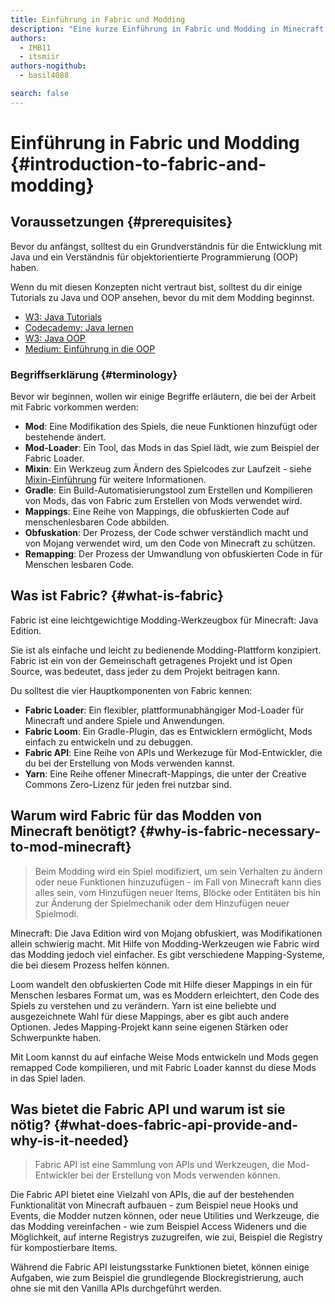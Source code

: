 ```yaml
---
title: Einführung in Fabric und Modding
description: "Eine kurze Einführung in Fabric und Modding in Minecraft: Java Edition."
authors:
  - IMB11
  - itsmiir
authors-nogithub:
  - basil4088

search: false
---
```


# Einführung in Fabric und Modding {#introduction-to-fabric-and-modding}

## Voraussetzungen {#prerequisites}

Bevor du anfängst, solltest du ein Grundverständnis für die Entwicklung mit Java und ein Verständnis für objektorientierte Programmierung (OOP) haben.

Wenn du mit diesen Konzepten nicht vertraut bist, solltest du dir einige Tutorials zu Java und OOP ansehen, bevor du mit dem Modding beginnst.

- [W3: Java Tutorials](https://www.w3schools.com/java/)
- [Codecademy: Java lernen](https://www.codecademy.com/learn/learn-java)
- [W3: Java OOP](https://www.w3schools.com/java/java_oop.asp)
- [Medium: Einführung in die OOP](https://medium.com/@Adekola_Olawale/beginners-guide-to-object-oriented-programming-a94601ea2fbd)

### Begriffserklärung {#terminology}

Bevor wir beginnen, wollen wir einige Begriffe erläutern, die bei der Arbeit mit Fabric vorkommen werden:

- **Mod**: Eine Modifikation des Spiels, die neue Funktionen hinzufügt oder bestehende ändert.
- **Mod-Loader**: Ein Tool, das Mods in das Spiel lädt, wie zum Beispiel der Fabric Loader.
- **Mixin**: Ein Werkzeug zum Ändern des Spielcodes zur Laufzeit - siehe [Mixin-Einführung](https://fabricmc.net/wiki/tutorial:mixin_introduction) für weitere Informationen.
- **Gradle**: Ein Build-Automatisierungstool zum Erstellen und Kompilieren von Mods, das von Fabric zum Erstellen von Mods verwendet wird.
- **Mappings**: Eine Reihe von Mappings, die obfuskierten Code auf menschenlesbaren Code abbilden.
- **Obfuskation**: Der Prozess, der Code schwer verständlich macht und von Mojang verwendet wird, um den Code von Minecraft zu schützen.
- **Remapping**: Der Prozess der Umwandlung von obfuskierten Code in für Menschen lesbaren Code.

## Was ist Fabric? {#what-is-fabric}

Fabric ist eine leichtgewichtige Modding-Werkzeugbox für Minecraft: Java Edition.

Sie ist als einfache und leicht zu bedienende Modding-Plattform konzipiert. Fabric ist ein von der Gemeinschaft getragenes Projekt und ist Open Source, was bedeutet, dass jeder zu dem Projekt beitragen kann.

Du solltest die vier Hauptkomponenten von Fabric kennen:

- **Fabric Loader**: Ein flexibler, plattformunabhängiger Mod-Loader für Minecraft und andere Spiele und Anwendungen.
- **Fabric Loom**: Ein Gradle-Plugin, das es Entwicklern ermöglicht, Mods einfach zu entwickeln und zu debuggen.
- **Fabric API**: Eine Reihe von APIs und Werkezuge für Mod-Entwickler, die du bei der Erstellung von Mods verwenden kannst.
- **Yarn**: Eine Reihe offener Minecraft-Mappings, die unter der Creative Commons Zero-Lizenz für jeden frei nutzbar sind.

## Warum wird Fabric für das Modden von Minecraft benötigt? {#why-is-fabric-necessary-to-mod-minecraft}

> Beim Modding wird ein Spiel modifiziert, um sein Verhalten zu ändern oder neue Funktionen hinzuzufügen - im Fall von Minecraft kann dies alles sein, vom Hinzufügen neuer Items, Blöcke oder Entitäten bis hin zur Änderung der Spielmechanik oder dem Hinzufügen neuer Spielmodi.

Minecraft: Die Java Edition wird von Mojang obfuskiert, was Modifikationen allein schwierig macht. Mit Hilfe von Modding-Werkzeugen wie Fabric wird das Modding jedoch viel einfacher. Es gibt verschiedene Mapping-Systeme, die bei diesem Prozess helfen können.

Loom wandelt den obfuskierten Code mit Hilfe dieser Mappings in ein für Menschen lesbares Format um, was es Moddern erleichtert, den Code des Spiels zu verstehen und zu verändern. Yarn ist eine beliebte und ausgezeichnete Wahl für diese Mappings, aber es gibt auch andere Optionen. Jedes Mapping-Projekt kann seine eigenen Stärken oder Schwerpunkte haben.

Mit Loom kannst du auf einfache Weise Mods entwickeln und Mods gegen remapped Code kompilieren, und mit Fabric Loader kannst du diese Mods in das Spiel laden.

## Was bietet die Fabric API und warum ist sie nötig? {#what-does-fabric-api-provide-and-why-is-it-needed}

> Fabric API ist eine Sammlung von APIs und Werkzeugen, die Mod-Entwickler bei der Erstellung von Mods verwenden können.

Die Fabric API bietet eine Vielzahl von APIs, die auf der bestehenden Funktionalität von Minecraft aufbauen - zum Beispiel neue Hooks und Events, die Modder nutzen können, oder neue Utilities und Werkzeuge, die das Modding vereinfachen - wie zum Beispiel Access Wideners und die Möglichkeit, auf interne Registrys zuzugreifen, wie zui, Beispiel die Registry für kompostierbare Items.

Während die Fabric API leistungsstarke Funktionen bietet, können einige Aufgaben, wie zum Beispiel die grundlegende Blockregistrierung, auch ohne sie mit den Vanilla APIs durchgeführt werden.
